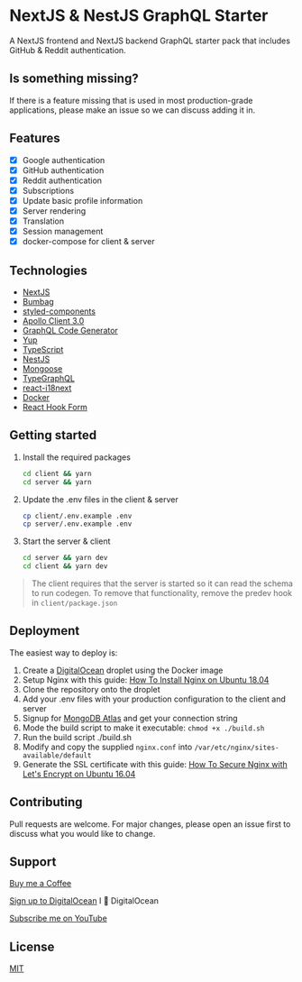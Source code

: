 # NextJS & NestJS GraphQL Starter
A NextJS frontend and NextJS backend GraphQL starter pack that includes GitHub & Reddit authentication.

## Is something missing?
If there is a feature missing that is used in most production-grade applications, please make an issue so we can discuss adding it in.
## Features
- [x] Google authentication
- [x] GitHub authentication
- [x] Reddit authentication
- [x] Subscriptions
- [x] Update basic profile information
- [x] Server rendering
- [x] Translation
- [x] Session management 
- [x] docker-compose for client & server

## Technologies
* [NextJS](https://nextjs.org/)
* [Bumbag](https://bumbag.style/)
* [styled-components](https://styled-components.com/)
* [Apollo Client 3.0](https://www.apollographql.com/docs/react/)
* [GraphQL Code Generator](https://graphql-code-generator.com/)
* [Yup](https://github.com/jquense/yup)
* [TypeScript](https://www.typescriptlang.org/)
* [NestJS](https://nestjs.com/)
* [Mongoose](https://mongoosejs.com/)
* [TypeGraphQL](https://typegraphql.com/)
* [react-i18next](https://react.i18next.com/)
* [Docker](https://docs.docker.com/)
* [React Hook Form](https://react-hook-form.com/)

## Getting started

1. Install the required packages
    ```bash
    cd client && yarn
    cd server && yarn
    ```

2. Update the .env files in the client & server
    ```bash
    cp client/.env.example .env
    cp server/.env.example .env
    ```

3. Start the server & client
   
    ```bash
    cd server && yarn dev
    cd client && yarn dev
    ```
  > The client requires that the server is started so it can read the schema to run codegen. To remove that functionality, remove the predev hook in `client/package.json`

## Deployment
The easiest way to deploy is:
1. Create a [DigitalOcean](https://m.do.co/c/1b74cb8c56f4) droplet using the Docker image
2. Setup Nginx with this guide: [How To Install Nginx on Ubuntu 18.04](https://www.digitalocean.com/community/tutorials/how-to-install-nginx-on-ubuntu-18-04)
3. Clone the repository onto the droplet
4. Add your .env files with your production configuration to the client and server
5. Signup for [MongoDB Atlas](https://www.mongodb.com/cloud/atlas) and get your connection string
6. Mode the build script to make it executable: `chmod +x ./build.sh`
7. Run the build script ./build.sh
8. Modify and copy the supplied `nginx.conf` into `/var/etc/nginx/sites-available/default`
9. Generate the SSL certificate with this guide: [How To Secure Nginx with Let's Encrypt on Ubuntu 16.04](https://www.digitalocean.com/community/tutorials/how-to-secure-nginx-with-let-s-encrypt-on-ubuntu-16-04)

## Contributing
Pull requests are welcome. For major changes, please open an issue first to discuss what you would like to change.

## Support
[Buy me a Coffee](https://www.buymeacoffee.com/tomn)

[Sign up to DigitalOcean](https://m.do.co/c/1b74cb8c56f4) I 💖 DigitalOcean

[Subscribe me on YouTube](https://www.youtube.com/channel/UClEEzwG7Tl3-8eY11Qytsog)

## License
[MIT](https://choosealicense.com/licenses/mit/)
